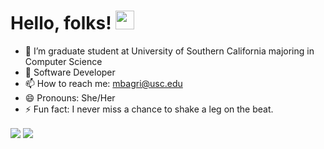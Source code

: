 # Hello, folks! <img src="https://raw.githubusercontent.com/MartinHeinz/MartinHeinz/master/wave.gif" width="30px">

- 🔭 I’m graduate student at University of Southern California majoring in Computer Science
- 🌱 Software Developer
- 📫 How to reach me: mbagri@usc.edu
- 😄 Pronouns: She/Her
- ⚡ Fun fact: I never miss a chance to shake a leg on the beat.

<img align="center" src="https://github-readme-stats.vercel.app/api?username=meghabagri&theme=default&show_icons=true" /> <img align="center" src="https://github-readme-stats.vercel.app/api/top-langs?username=meghabagri&theme=default&show_icons=true&layout=compact" />
